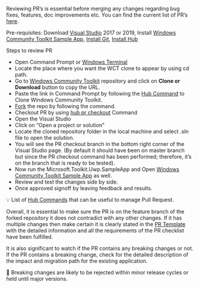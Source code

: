 Reviewing PR’s is essential before merging any changes regarding bug fixes, features, doc improvements etc. You can find the current list of PR’s [here](https://github.com/windows-toolkit/WindowsCommunityToolkit/pulls).
 
Pre-requisites: Download [Visual Studio](https://visualstudio.microsoft.com/vs/) 2017 or 2019, Install [Windows Community Toolkit Sample App](https://www.microsoft.com/en-us/p/windows-community-toolkit-sample-app/9nblggh4tlcq?rtc=1&activetab=pivot:overviewtab), [Install Git](https://github.com/github/hub#installation), [Install Hub](https://hub.github.com/#install)

Steps to review PR
* Open Command Prompt or [Windows Terminal](https://www.microsoft.com/en-us/p/windows-terminal/9n0dx20hk701?activetab=pivot:overviewtab)
* Locate the place where you want the WCT clone to appear by using cd path. 
* Go to [Windows Community Toolkit](https://github.com/windows-toolkit/WindowsCommunityToolkit) repository and click on **Clone or Download** button to copy the URL.
* Paste the link in Command Prompt by following the [Hub Command](https://hub.github.com/#developer) to Clone Windows Community Toolkit.
* [Fork](https://hub.github.com/#contributor) the repo by following the command.
* Checkout PR by using [hub pr checkout](https://hub.github.com/hub-pr.1.html#synopsis) Command
* Open the Visual Studio 
* Click on “Open a project or solution” 
* Locate the cloned repository folder in the local machine and select .sln file to open the solution.
* You will see the PR checkout branch in the bottom right corner of the Visual Studio page. (By default it should have been on master branch but since the PR checkout command has been performed; therefore, it’s on the branch that is ready to be tested).
* Now run the Microsoft.Toolkit.Uwp.SampleApp and Open [Windows Community Toolkit Sample App](https://www.microsoft.com/en-us/p/windows-community-toolkit-sample-app/9nblggh4tlcq?rtc=1) as well. 
* Review and test the changes side by side.
* Once approved signoff by leaving feedback and results. 

:bulb:	List of [Hub Commands](https://hub.github.com/hub.1.html#commands) that can be useful to manage Pull Request. 

Overall, it is essential to make sure the PR is on the feature branch of the forked repository it does not contradict with any other changes. If it has multiple changes then make certain it is clearly stated in the [PR Template](https://github.com/windows-toolkit/WindowsCommunityToolkit/blob/master/.github/PULL_REQUEST_TEMPLATE.md) with the detailed information and all the requirements of the PR checklist have been fulfilled.

It is also significant to watch if the PR contains any breaking changes or not. If the PR contains a breaking change, check for the detailed description of the impact and migration path for the existing application.

:rotating_light: Breaking changes are likely to be rejected within minor release cycles or held until major versions. 
